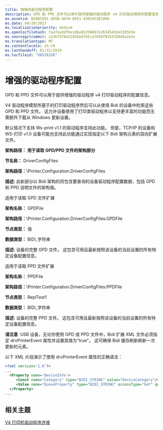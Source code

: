```yaml
---
title: 增强的驱动程序配置
description: GPD 和 PPD 文件可以用于提供增强的驱动程序 v4 打印驱动程序的配置信息。
ms.assetid: B208C661-4D5B-467A-8451-4382453EC09A
ms.date: 04/20/2017
ms.localizationpriority: medium
ms.openlocfilehash: faafea3dfbe1dbe85258807e26345432e3105b3e
ms.sourcegitcommit: a33b7978e22d5bb9f65ca7056f955319049a2e4c
ms.translationtype: MT
ms.contentlocale: zh-CN
ms.lasthandoff: 01/31/2019
ms.locfileid: "56576336"
---
```

# <a name="enhanced-driver-configuration"></a>增强的驱动程序配置


GPD 和 PPD 文件可以用于提供增强的驱动程序 v4 打印驱动程序的配置信息。

V4 驱动程序模型所基于的打印驱动程序然后可以从使用 Bidi 的设备中检索这些 GPD 和 PPD 文件。 这允许设备使用了打印类驱动程序以支持更丰富的功能而无需额外下载从 Windows 更新设置。

默认情况下支持 Ws-print v1.1 的驱动程序支持此功能。 但是，TCP/IP 的设备和 WS-打印 v1.0 设备可能也支持此功能通过实现指定以下 Bidi 架构元素的双向扩展文件。

**架构路径： 用于读取 GPD/PPD 文件的架构部分**

**节名称：** DriverConfigFiles

**架构路径：**\\Printer.Configuration.DriverConfigFiles

**描述:** 此新部分以 Bidi 架构的将包含要查询的设备驱动程序配置数据，包括 GPD 和 PPD 说明文件的架构值。

适用于读取 GPD 文件扩展

**架构名称：** GPDFile

**架构路径：**\\Printer.Configuration.DriverConfigFiles:GPDFile

**节点类型：** 值

**数据类型：** BIDI\_字符串

**描述:** 设备的完整 GPD 文件。 这包含可用且最新按照该设备的当前设置的所有特定设备配置信息。

适用于读取 PPD 文件扩展

**架构名称：** PPDFile

**架构路径：**\\Printer.Configuration.DriverConfigFiles:PPDFile

**节点类型：** ReplTest1

**数据类型：** BIDI\_字符串

**描述:** 设备的完整 PPD 文件。 这包含可用且最新按照该设备的当前设置的所有特定设备配置信息。

**请注意**  USB 设备，无论你使用 GPD 或 PPD 文件中，Bidi 扩展 XML 文件必须指定 drvPrinterEvent 属性并设置其值为"true"。 这可确保 Bidi 缓存刷新刷新一次更新的元素。

 

以下 XML 片段演示了使用 drvPrinterEvent 属性的正确语法：

```xml
<?xml version='1.0'?>
...
  <Property name='DeviceInfo'>
     <Const name="Category" type="BIDI_STRING" value="DeviceCategory"/> 
     <Value name="QueueProperty" type="BIDI_STRING" accessType="Get" queryKey="Configuration" refreshInterval="60" drvPrinterEvent="true"/> 
  </Property> 
...
```

## <a name="related-topics"></a>相关主题

[V4 打印机驱动程序连接](v4-printer-driver-connectivity.md)  



